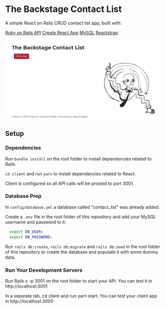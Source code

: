 # The Backstage Contact List

A simple React on Rails CRUD contact list app, built with:

[Ruby on Rails API](https://api.rubyonrails.org/)
[Create React App](https://create-react-app.dev/)
[MySQL](https://dev.mysql.com/doc/)
[Reactstrap](https://reactstrap.github.io/)

<img src="client/src/images/home_page.JPG" >

## Setup

### Dependencies

Run `bundle install` on the root folder to install dependencies related to Rails.

`cd client` and run `yarn` to install dependencies related to React.

Client is configured so all API calls will be proxied to port 3001.

### Database Prep

In `config/database.yml` a database called "contact_list" was already added.

Create a `.env` file in the root folder of this repository and add your MySQL username and password to it:

```bash
  export DB_USER=
  export DB_PASSWORD=
```

Run `rails db:create`, `rails db:migrate` and `rails db:seed` in the root folder of this repository to create the database and populate it with some dummy data.

### Run Your Development Servers

Run Rails s -p 3001 on the root folder to start your API. You can test it in http://localhost:3001

In a separate tab, cd client and run yarn start. You can test your client app in http://localhost:3000
